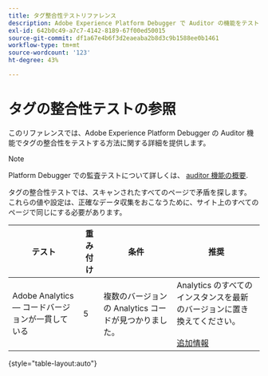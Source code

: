 ```yaml
---
title: タグ整合性テストリファレンス
description: Adobe Experience Platform Debugger で Auditor の機能をテストしてタグの整合性を確認する方法について説明します。
exl-id: 642b0c49-a7c7-4142-8189-67f00ed50015
source-git-commit: df1a67e4b6f3d2eaeaba2b8d3c9b1588ee0b1461
workflow-type: tm+mt
source-wordcount: '123'
ht-degree: 43%

---
```


# タグの整合性テストの参照

このリファレンスでは、Adobe Experience Platform Debugger の Auditor 機能でタグの整合性をテストする方法に関する詳細を提供します。

>[!NOTE]
>
>Platform Debugger での監査テストについて詳しくは、 [auditor 機能の概要](./overview.md).

タグの整合性テストでは、スキャンされたすべてのページで矛盾を探します。 これらの値や設定は、正確なデータ収集をおこなうために、サイト上のすべてのページで同じにする必要があります。

| テスト | 重み付け | 条件 | 推奨 |
| --- | --- | --- | --- |
| Adobe Analytics — コードバージョンが一貫している | 5 | 複数のバージョンの Analytics コードが見つかりました。 | Analytics のすべてのインスタンスを最新のバージョンに置き換えてください。<br><br>[追加情報](https://experienceleague.adobe.com/docs/analytics/implementation/home.html?lang=ja) |

{style="table-layout:auto"}
